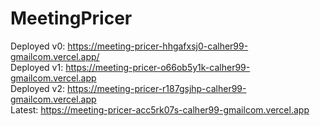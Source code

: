# MeetingPricer

Deployed v0: https://meeting-pricer-hhgafxsj0-calher99-gmailcom.vercel.app/  
Deployed v1: https://meeting-pricer-o66ob5y1k-calher99-gmailcom.vercel.app  
Deployed v2: https://meeting-pricer-r187gsjhp-calher99-gmailcom.vercel.app  
Latest: https://meeting-pricer-acc5rk07s-calher99-gmailcom.vercel.app

